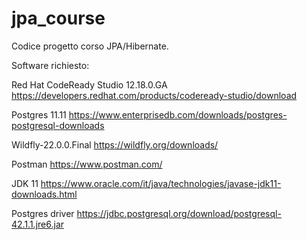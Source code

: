 # jpa_course
Codice progetto corso JPA/Hibernate.

Software richiesto:

Red Hat CodeReady Studio 12.18.0.GA
https://developers.redhat.com/products/codeready-studio/download

Postgres 11.11
https://www.enterprisedb.com/downloads/postgres-postgresql-downloads   

Wildfly-22.0.0.Final
https://wildfly.org/downloads/

Postman
https://www.postman.com/

JDK 11
https://www.oracle.com/it/java/technologies/javase-jdk11-downloads.html

Postgres driver
https://jdbc.postgresql.org/download/postgresql-42.1.1.jre6.jar

